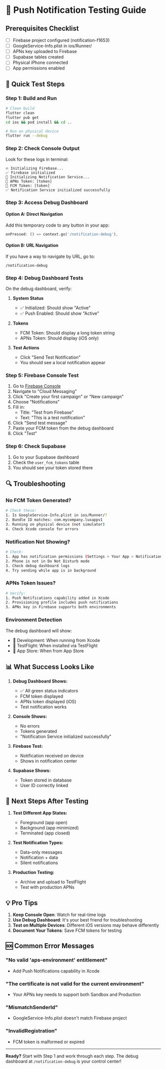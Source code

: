 # 📱 Push Notification Testing Guide

## Prerequisites Checklist
- [ ] Firebase project configured (notification-f1653)
- [ ] GoogleService-Info.plist in ios/Runner/
- [ ] APNs key uploaded to Firebase
- [ ] Supabase tables created
- [ ] Physical iPhone connected
- [ ] App permissions enabled

## 🚀 Quick Test Steps

### Step 1: Build and Run
```bash
# Clean build
flutter clean
flutter pub get
cd ios && pod install && cd ..

# Run on physical device
flutter run --debug
```

### Step 2: Check Console Output
Look for these logs in terminal:
```
🔥 Initializing Firebase...
✅ Firebase initialized
🚀 Initializing Notification Service...
📱 APNs Token: [token]
🔑 FCM Token: [token]
✅ Notification Service initialized successfully
```

### Step 3: Access Debug Dashboard

#### Option A: Direct Navigation
Add this temporary code to any button in your app:
```dart
onPressed: () => context.go('/notification-debug'),
```

#### Option B: URL Navigation
If you have a way to navigate by URL, go to:
```
/notification-debug
```

### Step 4: Debug Dashboard Tests

On the debug dashboard, verify:

1. **System Status**
   - ✅ Initialized: Should show "Active"
   - ✅ Push Enabled: Should show "Active"

2. **Tokens**
   - FCM Token: Should display a long token string
   - APNs Token: Should display (iOS only)

3. **Test Actions**
   - Click "Send Test Notification"
   - You should see a local notification appear

### Step 5: Firebase Console Test

1. Go to [Firebase Console](https://console.firebase.google.com/project/notification-f1653)
2. Navigate to "Cloud Messaging"
3. Click "Create your first campaign" or "New campaign"
4. Choose "Notifications"
5. Fill in:
   - Title: "Test from Firebase"
   - Text: "This is a test notification"
6. Click "Send test message"
7. Paste your FCM token from the debug dashboard
8. Click "Test"

### Step 6: Check Supabase

1. Go to your Supabase dashboard
2. Check the `user_fcm_tokens` table
3. You should see your token stored there

## 🔍 Troubleshooting

### No FCM Token Generated?
```bash
# Check these:
1. Is GoogleService-Info.plist in ios/Runner/?
2. Bundle ID matches: com.mycompany.luxappv1
3. Running on physical device (not simulator)
4. Check Xcode console for errors
```

### Notification Not Showing?
```bash
# Check:
1. App has notification permissions (Settings > Your App > Notifications)
2. Phone is not in Do Not Disturb mode
3. Check debug dashboard logs
4. Try sending while app is in background
```

### APNs Token Issues?
```bash
# Verify:
1. Push Notifications capability added in Xcode
2. Provisioning profile includes push notifications
3. APNs key in Firebase supports both environments
```

### Environment Detection
The debug dashboard will show:
- 🔨 Development: When running from Xcode
- 📲 TestFlight: When installed via TestFlight
- 🏪 App Store: When from App Store

## 📊 What Success Looks Like

1. **Debug Dashboard Shows:**
   - ✅ All green status indicators
   - FCM token displayed
   - APNs token displayed (iOS)
   - Test notification works

2. **Console Shows:**
   - No errors
   - Tokens generated
   - "Notification Service initialized successfully"

3. **Firebase Test:**
   - Notification received on device
   - Shows in notification center

4. **Supabase Shows:**
   - Token stored in database
   - User ID correctly linked

## 🎯 Next Steps After Testing

1. **Test Different App States:**
   - Foreground (app open)
   - Background (app minimized)
   - Terminated (app closed)

2. **Test Notification Types:**
   - Data-only messages
   - Notification + data
   - Silent notifications

3. **Production Testing:**
   - Archive and upload to TestFlight
   - Test with production APNs

## 💡 Pro Tips

1. **Keep Console Open**: Watch for real-time logs
2. **Use Debug Dashboard**: It's your best friend for troubleshooting
3. **Test on Multiple Devices**: Different iOS versions may behave differently
4. **Document Your Tokens**: Save FCM tokens for testing

## 🆘 Common Error Messages

### "No valid 'aps-environment' entitlement"
- Add Push Notifications capability in Xcode

### "The certificate is not valid for the current environment"
- Your APNs key needs to support both Sandbox and Production

### "MismatchSenderId"
- GoogleService-Info.plist doesn't match Firebase project

### "InvalidRegistration"
- FCM token is malformed or expired

---

**Ready?** Start with Step 1 and work through each step. The debug dashboard at `/notification-debug` is your control center!
